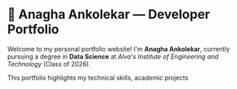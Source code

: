 # 💼 Anagha Ankolekar — Developer Portfolio

Welcome to my personal portfolio website! I'm **Anagha Ankolekar**, currently pursuing a degree in **Data Science** at *Alva's Institute of Engineering and Technology* (Class of 2026).

This portfolio highlights my technical skills, academic projects
